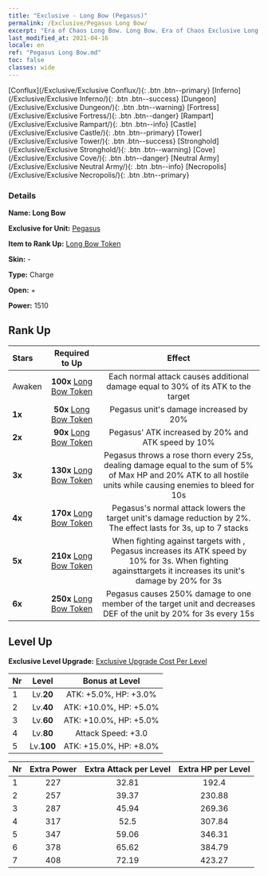 ```yaml
---
title: "Exclusive - Long Bow (Pegasus)"
permalink: /Exclusive/Pegasus Long Bow/
excerpt: "Era of Chaos Long Bow. Long Bow. Era of Chaos Exclusive Long Bow. Pegasus Exclusive."
last_modified_at: 2021-04-16
locale: en
ref: "Pegasus Long Bow.md"
toc: false
classes: wide
---
```

 [Conflux](/Exclusive/Exclusive Conflux/){: .btn .btn--primary} [Inferno](/Exclusive/Exclusive Inferno/){: .btn .btn--success} [Dungeon](/Exclusive/Exclusive Dungeon/){: .btn .btn--warning} [Fortress](/Exclusive/Exclusive Fortress/){: .btn .btn--danger} [Rampart](/Exclusive/Exclusive Rampart/){: .btn .btn--info} [Castle](/Exclusive/Exclusive Castle/){: .btn .btn--primary} [Tower](/Exclusive/Exclusive Tower/){: .btn .btn--success} [Stronghold](/Exclusive/Exclusive Stronghold/){: .btn .btn--warning} [Cove](/Exclusive/Exclusive Cove/){: .btn .btn--danger} [Neutral Army](/Exclusive/Exclusive Neutral Army/){: .btn .btn--info} [Necropolis](/Exclusive/Exclusive Necropolis/){: .btn .btn--primary} 

### Details
 **Name: Long Bow** 

 **Exclusive for Unit:** [Pegasus](/units/Pegasus/) 

 **Item to Rank Up:** [Long Bow Token](/Items/con_914/)

 **Skin:** -

 **Type:** Charge

 **Open:** +

 **Power:** 1510

## Rank Up

  |     Stars    |  Required to Up | Effect |
  |:-------------|:---------------:|:---------------:|
  |  Awaken  | **100x** [Long Bow Token](/Items/con_914/) | Each normal attack causes additional damage equal to 30% of its ATK to the target |
  | **1x** <i class="fas fa-star"/> | **50x** [Long Bow Token](/Items/con_914/) | Pegasus unit's damage increased by 20% |
  | **2x** <i class="fas fa-star"/> | **90x** [Long Bow Token](/Items/con_914/) | Pegasus' ATK increased by 20% and ATK speed by 10% |
  | **3x** <i class="fas fa-star"/> | **130x** [Long Bow Token](/Items/con_914/) | <Bladestorm> Pegasus throws a rose thorn every 25s, dealing damage equal to the sum of 5% of Max HP and 20% ATK to all hostile units while causing enemies to bleed for 10s |
  | **4x** <i class="fas fa-star"/> | **170x** [Long Bow Token](/Items/con_914/) | Pegasus's normal attack lowers the target unit's damage reduction by 2%. The effect lasts for 3s, up to 7 stacks |
  | **5x** <i class="fas fa-star"/> | **210x** [Long Bow Token](/Items/con_914/) | When fighting against targets with <Shield>, Pegasus increases its ATK speed by 10% for 3s. When fighting against<Bleeding>targets it increases its unit's damage by 20% for 3s |
  | **6x** <i class="fas fa-star"/> | **250x** [Long Bow Token](/Items/con_914/) | <Heart Stab> Pegasus causes 250% damage to one member of the target unit and decreases DEF of the unit by 20% for 3s every 15s |


## Level Up
 **Exclusive Level Upgrade:** [Exclusive Upgrade Cost Per Level](/Exclusive/ExclusiveUpgradeCostPerLevel/)

  |  Nr  |   Level  | Bonus at Level |
  |:-----|:--------:|:--------------:|
  | 1 | Lv.**20** | ATK: +5.0%, HP: +3.0% |
  | 2 | Lv.**40** | ATK: +10.0%, HP: +5.0% |
  | 3 | Lv.**60** | ATK: +10.0%, HP: +5.0% |
  | 4 | Lv.**80** | Attack Speed: +3.0 |
  | 5 | Lv.**100** | ATK: +15.0%, HP: +8.0% |


  |  Nr  |  Extra Power | Extra Attack per Level | Extra HP per Level |
  |:-----|:--------:|:--------:|:--------:|
  | 1 | 227 | 32.81 | 192.4 |
  | 2 | 257 | 39.37 | 230.88 |
  | 3 | 287 | 45.94 | 269.36 |
  | 4 | 317 | 52.5 | 307.84 |
  | 5 | 347 | 59.06 | 346.31 |
  | 6 | 378 | 65.62 | 384.79 |
  | 7 | 408 | 72.19 | 423.27 |


